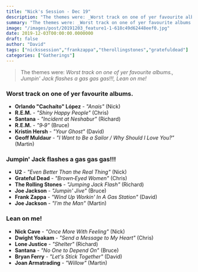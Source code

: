 ```yaml
---
title: "Nick's Session - Dec 19"
description: "The themes were: _Worst track on one of yer favourite albums., Jumpin' Jack flashes a gas gas gas!!!, Lean on me!_"
summary: "The themes were: _Worst track on one of yer favourite albums., Jumpin' Jack flashes a gas gas gas!!!, Lean on me!_"
image: "/images/post/20191203_feature1-1-618c49d62448eef0.jpg"
date: 2019-12-03T00:00:00.0000000
draft: false
author: "David"
tags: ["nickssession","frankzappa","therollingstones","gratefuldead"]
categories: ["Gatherings"]
---
```

> The themes were: _Worst track on one of yer favourite albums., Jumpin' Jack flashes a gas gas gas!!!, Lean on me!_
### Worst track on one of yer favourite albums.
- **Orlando "Cachaíto" López** - _"Anais"_ (Nick)
- **R.E.M.** - _"Shiny Happy People"_ (Chris)
- **Santana** - _"Incident at Neshabur"_ (Richard)
- **R.E.M.** - _"9‐9"_ (Bruce)
- **Kristin Hersh** - _"Your Ghost"_ (David)
- **Geoff Muldaur** - _"I Want to Be a Sailor / Why Should I Love You?"_ (Martin)
### Jumpin' Jack flashes a gas gas gas!!!
- **U2** - _"Even Better Than the Real Thing"_ (Nick)
- **Grateful Dead** - _"Brown‐Eyed Women"_ (Chris)
- **The Rolling Stones** - _"Jumping Jack Flash"_ (Richard)
- **Joe Jackson** - _"Jumpin' Jive"_ (Bruce)
- **Frank Zappa** - _"Wind Up Workin' In A Gas Station"_ (David)
- **Joe Jackson** - _"I'm the Man"_ (Martin)
### Lean on me!
- **Nick Cave** - _"Once More With Feeling"_ (Nick)
- **Dwight Yoakam** - _"Send a Message to My Heart"_ (Chris)
- **Lone Justice** - _"Shelter"_ (Richard)
- **Santana** - _"No One to Depend On"_ (Bruce)
- **Bryan Ferry** - _"Let's Stick Together"_ (David)
- **Joan Armatrading** - _"Willow"_ (Martin)
